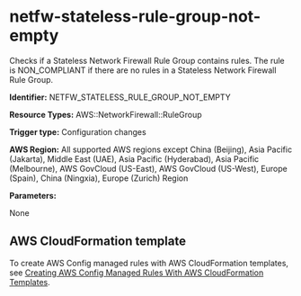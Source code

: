 # netfw\-stateless\-rule\-group\-not\-empty<a name="netfw-stateless-rule-group-not-empty"></a>

Checks if a Stateless Network Firewall Rule Group contains rules\. The rule is NON\_COMPLIANT if there are no rules in a Stateless Network Firewall Rule Group\. 

**Identifier:** NETFW\_STATELESS\_RULE\_GROUP\_NOT\_EMPTY

**Resource Types:** AWS::NetworkFirewall::RuleGroup

**Trigger type:** Configuration changes

**AWS Region:** All supported AWS regions except China \(Beijing\), Asia Pacific \(Jakarta\), Middle East \(UAE\), Asia Pacific \(Hyderabad\), Asia Pacific \(Melbourne\), AWS GovCloud \(US\-East\), AWS GovCloud \(US\-West\), Europe \(Spain\), China \(Ningxia\), Europe \(Zurich\) Region

**Parameters:**

None  

## AWS CloudFormation template<a name="w2aac12c33c15b9d395c17"></a>

To create AWS Config managed rules with AWS CloudFormation templates, see [Creating AWS Config Managed Rules With AWS CloudFormation Templates](aws-config-managed-rules-cloudformation-templates.md)\.